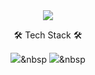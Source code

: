 <div align=center>
<img src="https://capsule-render.vercel.app/api?type=slice&color=auto&height=300&section=header&text=hosungKim%20render&fontSize=90" />

🛠 Tech Stack 🛠

<img src="https://img.shields.io/badge/로고이름-색상코드?style=flat&logo=로고이름&logoColor=white"/></a>&nbsp
<img src="https://img.shields.io/badge/Java-007396?style=flat&logo=Java&logoColor=white"/></a>&nbsp
</div>
